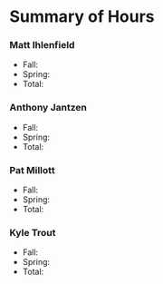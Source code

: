 # Summary of Hours

### Matt Ihlenfield
* Fall: 
* Spring: 
* Total: 

### Anthony Jantzen
* Fall:
* Spring:
* Total:

### Pat Millott
* Fall:
* Spring:
* Total:

### Kyle Trout
* Fall:
* Spring:
* Total:
